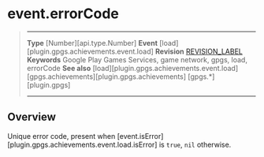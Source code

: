 # event.errorCode

> --------------------- ------------------------------------------------------------------------------------------
> __Type__              [Number][api.type.Number]
> __Event__             [load][plugin.gpgs.achievements.event.load]
> __Revision__          [REVISION_LABEL](REVISION_URL)
> __Keywords__          Google Play Games Services, game network, gpgs, load, errorCode
> __See also__          [load][plugin.gpgs.achievements.event.load]
>						[gpgs.achievements][plugin.gpgs.achievements]
>                       [gpgs.*][plugin.gpgs]
> --------------------- ------------------------------------------------------------------------------------------

## Overview

Unique error code, present when [event.isError][plugin.gpgs.achievements.event.load.isError] is `true`, `nil` otherwise.